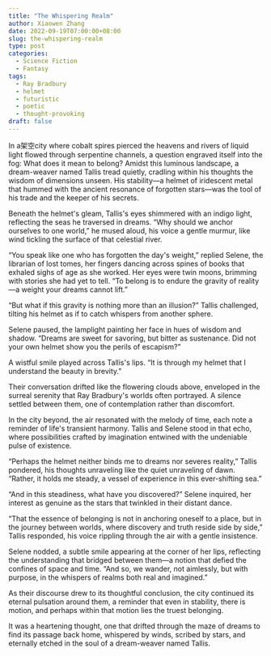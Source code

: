 ```yaml
---
title: "The Whispering Realm"
author: Xiaowen Zhang
date: 2022-09-19T07:00:00+08:00
slug: the-whispering-realm
type: post
categories:
  - Science Fiction
  - Fantasy
tags:
  - Ray Bradbury
  - helmet
  - futuristic
  - poetic
  - thought-provoking
draft: false
---
```


In a架空city where cobalt spires pierced the heavens and rivers of liquid light flowed through serpentine channels, a question engraved itself into the fog: What does it mean to belong? Amidst this luminous landscape, a dream-weaver named Tallis tread quietly, cradling within his thoughts the wisdom of dimensions unseen. His stability—a helmet of iridescent metal that hummed with the ancient resonance of forgotten stars—was the tool of his trade and the keeper of his secrets.

Beneath the helmet's gleam, Tallis's eyes shimmered with an indigo light, reflecting the seas he traversed in dreams. “Why should we anchor ourselves to one world,” he mused aloud, his voice a gentle murmur, like wind tickling the surface of that celestial river.

“You speak like one who has forgotten the day's weight,” replied Selene, the librarian of lost tomes, her fingers dancing across spines of books that exhaled sighs of age as she worked. Her eyes were twin moons, brimming with stories she had yet to tell. “To belong is to endure the gravity of reality—a weight your dreams cannot lift.”

“But what if this gravity is nothing more than an illusion?” Tallis challenged, tilting his helmet as if to catch whispers from another sphere.

Selene paused, the lamplight painting her face in hues of wisdom and shadow. “Dreams are sweet for savoring, but bitter as sustenance. Did not your own helmet show you the perils of escapism?”

A wistful smile played across Tallis's lips. “It is through my helmet that I understand the beauty in brevity."

Their conversation drifted like the flowering clouds above, enveloped in the surreal serenity that Ray Bradbury's worlds often portrayed. A silence settled between them, one of contemplation rather than discomfort.

In the city beyond, the air resonated with the melody of time, each note a reminder of life's transient harmony. Tallis and Selene stood in that echo, where possibilities crafted by imagination entwined with the undeniable pulse of existence.

“Perhaps the helmet neither binds me to dreams nor severes reality,” Tallis pondered, his thoughts unraveling like the quiet unraveling of dawn. “Rather, it holds me steady, a vessel of experience in this ever-shifting sea.”

“And in this steadiness, what have you discovered?” Selene inquired, her interest as genuine as the stars that twinkled in their distant dance.

“That the essence of belonging is not in anchoring oneself to a place, but in the journey between worlds, where discovery and truth reside side by side,” Tallis responded, his voice rippling through the air with a gentle insistence.

Selene nodded, a subtle smile appearing at the corner of her lips, reflecting the understanding that bridged between them—a notion that defied the confines of space and time. “And so, we wander, not aimlessly, but with purpose, in the whispers of realms both real and imagined.”

As their discourse drew to its thoughtful conclusion, the city continued its eternal pulsation around them, a reminder that even in stability, there is motion, and perhaps within that motion lies the truest belonging.

It was a heartening thought, one that drifted through the maze of dreams to find its passage back home, whispered by winds, scribed by stars, and eternally etched in the soul of a dream-weaver named Tallis.